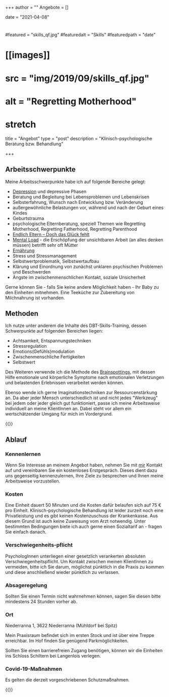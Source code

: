 +++
author = ""
Angebote = []

date = "2021-04-08"


# 
#featured = "skills_qf.jpg"
#featuredalt = "Skills"
#featuredpath = "date"

# [[images]]
#    src = "img/2019/09/skills_qf.jpg" 
#    alt = "Regretting Motherhood"
#    stretch 


title = "Angebot"
type = "post"
description = "Klinisch-psychologische Beratung bzw. Behandlung"


+++

## Arbeitsschwerpunkte

Meine Arbeitsschwerpunkte habe ich auf folgende Bereiche gelegt:

* [Depression](/infodepression) und depressive Phasen
* Beratung und Begleitung bei Lebensproblemen und Lebenskrisen
* Selbsterfahrung, Wunsch nach Entwicklung bzw. Veränderung
* außergewöhnliche Belastungen vor, während und nach der Geburt eines Kindes
* Geburtstrauma
* psychologische Elternberatung, speziell Themen wie Regretting Motherhood, Regretting Fatherhood, Regretting Parenthood
* [Endlich Eltern – Doch das Glück fehlt](/einzelsettingppd)
* [Mental Load](/mentalload) - die Erschöpfung der unsichtbaren Arbeit (an alles denken müssen) betrifft sehr oft Mütter
* [Ernährung](/ernaehrung)
* Stress und Stressmanagement
* Selbstwertproblematik, Selbstwertaufbau
* Klärung und Einordnung von zunächst unklaren psychischen Problemen und Beschwerden
* Ängste im zwischenmenschlichen Kontakt, soziale Unsicherheit

Gerne können Sie - falls Sie keine andere Möglichkeit haben - Ihr Baby zu den Einheiten mitnehmen. Eine Teeküche zur Zubereitung von Milchnahrung ist vorhanden.

## Methoden

Ich nutze unter anderem die Inhalte des DBT-Skills-Training, dessen Schwerpunkte auf folgenden Bereichen liegen:

* Achtsamkeit, Entspannungstechniken
* Stressregulation
* Emotions(Gefühls)modulation
* Zwischenmenschliche Fertigkeiten
* Selbstwert

Des Weiteren verwende ich die Methode des [Brainspottings](https://brainspottingaustria.com/uber-brainspotting/), mit dessen Hilfe emotionale und körperliche Symptome nach emotionalen Verletzungen und belastenden Erlebnissen verarbeitet werden können.

Ebenso wende ich gerne Imaginationstechniken zur Ressourcenstärkung an. Da aber jeder Mensch unterschiedlich ist und nicht jedes "Werkzeug" bei jedem oder jeder gleich gut funktioniert, passe ich meine Arbeitsweise individuell an meine KlientInnen an. Dabei steht vor allem ein wertschätzender Umgang für mich im Vordergrund. 

<!-- <img src="/img/Steinmann840260.webp" >-->

{{<assetsimg src="Steinmann840260.webp" alt="Steinmann" >}} 

## Ablauf

### Kennenlernen

Wenn Sie Interesse an meinem Angebot haben, nehmen Sie mit [mir](/about) Kontakt auf und vereinbaren Sie ein kostenloses Erstgespräch. Dieses dient dazu uns gegenseitig kennenzulernen, Ihre Ziele zu besprechen und Ihnen meine Arbeitsweise vorzustellen.

### Kosten

Eine Einheit dauert 50 Minuten und die Kosten dafür belaufen sich auf 75 € pro Einheit. Klinisch-psychologische Behandlung ist leider zurzeit noch eine Privatleistung und es gibt keinen Kostenzuschuss der Krankenkasse. Aus diesem Grund ist auch keine Zuweisung vom Arzt notwendig. Unter bestimmten Bedingungen biete ich auch gerne einen Sozialtarif an - fragen Sie einfach danach.
 
### Verschwiegenheits-pflicht

PsychologInnen unterliegen einer gesetzlich verankerten absoluten Verschwiegenheitspflicht. Um Kontakt zwischen meinen KlientInnen zu vermeiden, bitte ich Sie darum, möglichst pünktlich in die Praxis zu kommen und diese anschließend wieder pünktlich zu verlassen.

### Absageregelung
Sollten Sie einen Termin nicht wahrnehmen können, sagen Sie diesen bitte mindestens 24 Stunden vorher ab.

### Ort

Niederranna 1, 3622 Niederranna (Mühldorf bei Spitz)

Mein Praxisraum befindet sich im ersten Stock und ist über eine Treppe erreichbar. 
Im Hof finden Sie genügend Parkmöglichkeiten. 

Sollten Sie einen barrierefreien Zugang benötigen, können wir die Einheiten ins Schloss Schiltern bei Langenlois verlegen.

### Covid-19-Maßnahmen

Es gelten die derzeit vorgeschriebenen Schutzmaßnahmen. 

{{<thtml >}}